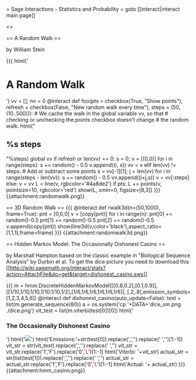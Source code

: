 = Sage Interactions - Statistics and Probability =
goto [[interact|interact main page]]


<<TableOfContents>>

== A Random Walk ==

by William Stein

{{{
html('<h1>A Random Walk</h1>')
vv = []; nn = 0
@interact
def foo(pts = checkbox(True, "Show points"), 
        refresh = checkbox(False, "New random walk every time"),
        steps = (50,(10..500))):
    # We cache the walk in the global variable vv, so that
    # checking or unchecking the points checkbox doesn't change
    # the random walk. 
    html("<h2>%s steps</h2>"%steps)
    global vv
    if refresh or len(vv) == 0:
        s = 0; v = [(0,0)]
        for i in range(steps): 
             s += random() - 0.5
             v.append((i, s)) 
        vv = v
    elif len(vv) != steps:
        # Add or subtract some points
        s = vv[-1][1]; j = len(vv)
        for i in range(steps - len(vv)):
            s += random() - 0.5
            vv.append((i+j,s))
        v = vv[:steps]
    else:
        v = vv
    L = line(v, rgbcolor='#4a8de2')
    if pts: L += points(v, pointsize=10, rgbcolor='red')
    show(L, xmin=0, figsize=[8,3])
}}}
{{attachment:randomwalk.png}}

== 3D Random Walk ==
{{{
@interact
def rwalk3d(n=(50,1000), frame=True):
    pnt = [0,0,0]
    v = [copy(pnt)]
    for i in range(n):
        pnt[0] += random()-0.5
        pnt[1] += random()-0.5
        pnt[2] += random()-0.5
        v.append(copy(pnt))
    show(line3d(v,color='black'),aspect_ratio=[1,1,1],frame=frame)
}}}
{{attachment:randomwalk3d.png}}


== Hidden Markov Model: The Occasionally Dishonest Casino ==

by Marshall Hampton
based on the classic example in "Biological Sequence Analysis" by Durbin et al.
To get the dice picture you need to download this [[http://wiki.sagemath.org/interact/stats?action=AttachFile&do=get&target=dishonest_casino.sws]]

{{{
m = hmm.DiscreteHiddenMarkovModel([[0.8,0.2],[0.1,0.9]], [[1/10,1/10,1/10,1/10,1/10,1/2],[1/6,1/6,1/6,1/6,1/6,1/6]], [.2,.8],emission_symbols=[1,2,3,4,5,6])
@interact
def dishonest_casino(auto_update=False):
    test = list(m.generate_sequence(80))
    a = os.system('cp '+DATA+'dice_sm.png ./dice.png')
    vit_test = list(m.viterbi(test[0])[0])
    html('<h3>The Occasionally Dishonest Casino</h3>')
    html('<img src="'+DATA+'dice_sm.png">')
    html('Emissions:'+str(test[0]).replace(',','').replace(' ','')[1:-1])
    vit_str = str(vit_test).replace(',','').replace(' ','')
    vit_str = vit_str.replace('1','F').replace('0','<font color="#FF0000">L</font>')[1:-1]
    html('Viterbi:  '+vit_str)
    actual_str = str(list(test[1])).replace(',','').replace(' ','')
    actual_str = actual_str.replace('1','F').replace('0','<font color="#FF0000">L</font>')[1:-1]
    html('Actual:   '+ actual_str)
}}} 
{{attachment:hmm_casino.png}}
